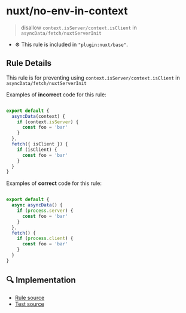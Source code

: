 # nuxt/no-env-in-context

> disallow `context.isServer/context.isClient` in `asyncData/fetch/nuxtServerInit`

- :gear: This rule is included in `"plugin:nuxt/base"`.

## Rule Details

This rule is for preventing using `context.isServer/context.isClient` in `asyncData/fetch/nuxtServerInit`

Examples of **incorrect** code for this rule:

```js

export default {
  asyncData(context) {
    if (context.isServer) {
      const foo = 'bar'
    }
  },
  fetch({ isClient }) {
    if (isClient) {
      const foo = 'bar'
    }
  }
}

```

Examples of **correct** code for this rule:

```js

export default {
  async asyncData() {
    if (process.server) {
      const foo = 'bar'
    }
  },
  fetch() {
    if (process.client) {
      const foo = 'bar'
    }
  }
}

```

## :mag: Implementation

- [Rule source](https://github.com/nuxt/eslint-plugin-nuxt/tree/master/lib/rules/no-env-in-context.js)
- [Test source](https://github.com/nuxt/eslint-plugin-nuxt/tree/master/lib/rules/__tests__/no-env-in-context.test.js)
